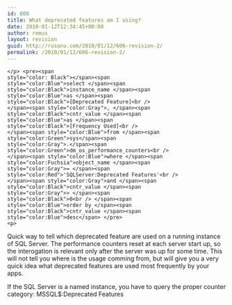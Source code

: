 ```yaml
---
id: 608
title: What deprecated features am I using?
date: 2010-01-12T12:34:45+00:00
author: remus
layout: revision
guid: http://rusanu.com/2010/01/12/606-revision-2/
permalink: /2010/01/12/606-revision-2/
---
```

<code class="prettyprint lang-sql">&lt;/p>
&lt;pre>&lt;span style="color: Black">&lt;/span>&lt;span style="color:Blue">select &lt;/span>&lt;span style="color:Black">instance_name &lt;/span>&lt;span style="color:Blue">as &lt;/span>&lt;span style="color:Black">[Deprecated Feature]&lt;br />
  &lt;/span>&lt;span style="color:Gray">, &lt;/span>&lt;span style="color:Black">cntr_value &lt;/span>&lt;span style="color:Blue">as &lt;/span>&lt;span style="color:Black">[Frequency Used]&lt;br />
&lt;/span>&lt;span style="color:Blue">from &lt;/span>&lt;span style="color:Green">sys&lt;/span>&lt;span style="color:Gray">.&lt;/span>&lt;span style="color:Green">dm_os_performance_counters&lt;br />
&lt;/span>&lt;span style="color:Blue">where &lt;/span>&lt;span style="color:Fuchsia">object_name &lt;/span>&lt;span style="color:Gray">= &lt;/span>&lt;span style="color:Red">'SQLServer:Deprecated Features'&lt;br />
&lt;/span>&lt;span style="color:Gray">and &lt;/span>&lt;span style="color:Black">cntr_value &lt;/span>&lt;span style="color:Gray">&gt; &lt;/span>&lt;span style="color:Black">0&lt;br />
&lt;/span>&lt;span style="color:Blue">order by &lt;/span>&lt;span style="color:Black">cntr_value &lt;/span>&lt;span style="color:Blue">desc&lt;/span>
&lt;/pre>
&lt;p></code>

Quick way to tell which deprecated feature are used on a running instance of SQL Server. The performance counters reset at each server start up, so the interogation is relevant only after the server was up for some time. This will not tell you where is the usage comming from, but will give you a very quick idea what deprecated features are used most frequently by your apps.

If the SQL Server is a named instance, you have to query the proper counter category: MSSQL$<instancename>:Deprecated Features